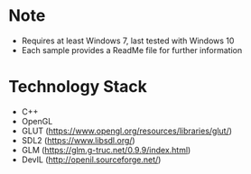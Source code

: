 # Note
- Requires at least Windows 7, last tested with Windows 10
- Each sample provides a ReadMe file for further information
# Technology  Stack
- C++
- OpenGL
- GLUT (https://www.opengl.org/resources/libraries/glut/)
- SDL2 (https://www.libsdl.org/)
- GLM (https://glm.g-truc.net/0.9.9/index.html)
- DevIL (http://openil.sourceforge.net/)
